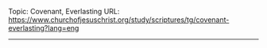 Topic: Covenant, Everlasting
URL: https://www.churchofjesuschrist.org/study/scriptures/tg/covenant-everlasting?lang=eng

---

